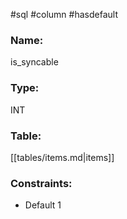 #sql #column #hasdefault 

### Name:
is_syncable
### Type:
INT
### Table:
 [[tables/items.md|items]]

### Constraints:
* Default 1
